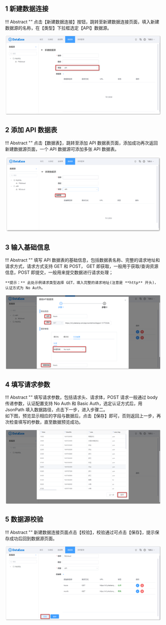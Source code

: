 ## 1 新建数据连接

!!! Abstract ""
    点击【新建数据连接】按钮，跳转至新建数据连接页面，填入新建数据源的名称，在【类型】下拉框选定【API】数据源。
 
![新增api数据源](../img/datasource_configuration/新增api数据源.png)

## 2 添加 API 数据表

!!! Abstract ""
    点击【数据表】，跳转至添加 API 数据表页面，添加成功再次返回新建数据源页面，一个 API 数据源可添加多张 API 数据表。

![数据表](../img/datasource_configuration/数据表.png)

## 3 输入基础信息

!!! Abstract ""
    填写 API 数据表的基础信息，包括数据表名称、完整的请求地址和请求方式，请求方式支持 GET 和 POST， GET 即获取，一般用于获取/查询资源信息，POST 即提交，一般用来提交数据进行请求处理；

    **提示：** 此处示例请求类型选择 GET，填入完整的请求地址(注意是 **http** 开头)，认证方式为 No Auth。
    
![步骤一](../img/datasource_configuration/步骤一.png)

## 4 填写请求参数

!!! Abstract ""
    填写请求参数，包括请求头、请求体，POST 请求一般通过 body 传递参数，认证配置支持 No Auth 和 Basic Auth，选定认证方式后，用 JsonPath 填入数据路径，点击下一步，进入步骤二。  
    如下图，预览显示相应的字段与数据后，点击【保存】即可，否则返回上一步，再次检查填写的参数，直至数据预览成功。

![步骤二](../img/datasource_configuration/步骤二.png)

## 5 数据源校验

!!! Abstract ""
    新建数据连接页面点击【校验】，校验通过可点击【保存】，提示保存成功后回到数据源页面。

![校验api](../img/datasource_configuration/校验api.png)
